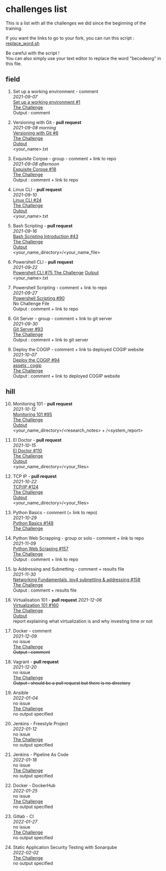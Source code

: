 # challenges list

This is a list with all the challenges we did since the beginning of the training.

If you want the links to go to your fork, you can run this script : [replace_word.sh](./replace_word.sh)
  
Be careful with the script !  
You can also simply use your text editor to replace the word "becodeorg" in this file.

## field  

1. Set up a working environment - comment  
*2021-09-07*  
[ Set up a working environment #1 ](https://github.com/becodeorg/BXL-Lovelace-7.34/issues/1)  
[The Challenge](https://github.com/becodeorg/BXL-Lovelace-7.34/tree/main/content/field/getting_started/working_environment)  
Output : comment  
  
2. Versioning with Git - **pull request**  
*2021-09-08 morning*  
[ Versioning with Git #6 ](https://github.com/becodeorg/BXL-Lovelace-7.34/issues/6)  
[The Challenge](https://github.com/becodeorg/BXL-Lovelace-7.34/tree/main/content/field/getting_started/git_intro)  
[Output](https://github.com/becodeorg/BXL-Lovelace-7.34/tree/main/content/field/getting_started/git_intro/output)  
<your_name>.txt  
  
3. Exquisite Corpse - group - comment + link to repo  
*2021-09-08 afternoon*  
[ Exquisite Corpse #18 ](https://github.com/becodeorg/BXL-Lovelace-7.34/issues/18)  
[The Challenge](https://github.com/becodeorg/BXL-Lovelace-7.34/tree/main/content/field/getting_started/exquisite_corpse)  
Output : comment + link to repo  
  
4. Linux CLI - **pull request**  
*2021-09-10*  
[ Linux CLI #24 ](https://github.com/becodeorg/BXL-Lovelace-7.34/issues/24)  
[The Challenge](https://github.com/becodeorg/BXL-Lovelace-7.34/tree/main/content/field/operating_system/linux_cli)  
[Output](https://github.com/becodeorg/BXL-Lovelace-7.34/tree/main/content/field/operating_system/linux_cli/output)  
<your_name>.txt  
  
5. Bash Scripting - **pull request**  
*2021-09-16*  
[ Bash Scripting Introduction #43 ](https://github.com/becodeorg/BXL-Lovelace-7.34/issues/43)  
[The Challenge](https://github.com/becodeorg/BXL-Lovelace-7.34/tree/main/content/field/bash_scripting)  
[Output](https://github.com/becodeorg/BXL-Lovelace-7.34/tree/main/content/field/bash_scripting/output)  
<your_name_directory>/<your_name_file>  
  
6. Powershell CLI - **pull request**  
*2021-09-22*  
[ Powershell CLI #75 ](https://github.com/becodeorg/BXL-Lovelace-7.34/issues/75) 
[The Challenge](https://github.com/becodeorg/BXL-Lovelace-7.34/tree/main/content/field/powershell_cli) 
[Output](https://github.com/becodeorg/BXL-Lovelace-7.34/tree/main/content/field/powershell_cli/output)  
<your_name>.txt  
  
7. Powershell Scripting - comment + link to repo  
*2021-09-27*  
[ Powershell Scripting #90 ](https://github.com/becodeorg/BXL-Lovelace-7.34/issues/90)  
No Challenge File  
Output : comment + link to repo  
  
8. Git Server - group - comment + link to git server  
*2021-09-30*  
[ Git Server #93 ](https://github.com/becodeorg/BXL-Lovelace-7.34/issues/93)  
[The Challenge](https://github.com/becodeorg/BXL-Lovelace-7.34/tree/main/content/field/git_server)  
Output : comment + link to git server  
  
9. Deploy the COGIP - comment + link to deployed COGIP website  
*2021-10-07*  
[ Deploy the COGIP #94 ](https://github.com/becodeorg/BXL-Lovelace-7.34/issues/94)  
[assets : cogip](https://github.com/becodeorg/BXL-Lovelace-7.34/tree/main/content/field/cogip/assets)  
[The Challenge](https://github.com/becodeorg/BXL-Lovelace-7.34/tree/main/content/field/cogip)  
Output : comment + link to deployed COGIP website  
  
## hill  
  
10. Monitoring 101 - **pull request**  
*2021-10-12*  
[ Monitoring 101 #95 ](https://github.com/becodeorg/BXL-Lovelace-7.34/issues/95)  
[The Challenge](https://github.com/becodeorg/BXL-Lovelace-7.34/tree/main/content/hill/monitoring_101)  
[Output](https://github.com/becodeorg/BXL-Lovelace-7.34/tree/main/content/hill/monitoring_101/output)  
<your_name_directory>/<research_notes> + /<system_report>  
  
11. El Doctor - **pull request**  
*2021-10-15*  
[ El Doctor #110 ](https://github.com/becodeorg/BXL-Lovelace-7.34/issues/110)  
[The Challenge](https://github.com/becodeorg/BXL-Lovelace-7.34/tree/main/content/hill/el_doctor)  
[Output](https://github.com/becodeorg/BXL-Lovelace-7.34/tree/main/content/hill/el_doctor/output)  
<your_name_directory>/<your_files>  
  
12. TCP IP - **pull request**  
*2021-10-22*  
[ TCP/IP #124 ](https://github.com/becodeorg/BXL-Lovelace-7.34/issues/124)  
[The Challenge](https://github.com/becodeorg/BXL-Lovelace-7.34/tree/main/content/hill/TCP_IP)  
[Output](https://github.com/becodeorg/BXL-Lovelace-7.34/tree/main/content/hill/TCP_IP/output)  
<your_name_directory>/<your_files>  
  
13. Python Basics - comment (+ link to repo)  
*2021-10-29*  
[ Python Basics #148 ](https://github.com/becodeorg/BXL-Lovelace-7.34/issues/148)  
[The Challenge](https://github.com/becodeorg/BXL-Lovelace-7.34/tree/main/content/hill/python_basics)  
  
14. Python Web Scrapping - group or solo - comment + link to repo  
*2021-11-09*  
[ Python Web Scraping #157 ](https://github.com/becodeorg/BXL-Lovelace-7.34/issues/157)  
[The Challenge](https://github.com/becodeorg/BXL-Lovelace-7.34/blob/main/content/hill/web_scraping/README.md)  
Output : comment + link to repo  
  
15. Ip Addressing and Subnetting - comment + results file  
*2021-11-30*  
[ Networking Fundamentals, ipv4 subnetting & addressing #158 ](https://github.com/becodeorg/BXL-Lovelace-7.34/issues/158)  
[The Challenge](https://github.com/becodeorg/BXL-Lovelace-7.34/tree/6cd787b5eac1e79fea8eb83a0d3394d80a779247/content/hill/network_fundamentals/ip_addressing_and_subnetting)  
Output : comment + results file  
  
16. Virtualisation 101 - **pull request** 
*2021-12-06*  
[ Virtualization 101 #160 ](https://github.com/becodeorg/BXL-Lovelace-7.34/issues/160)  
[The Challenge](https://github.com/becodeorg/BXL-Lovelace-7.34/tree/main/content/hill/virtualization_101)  
[Output](https://github.com/becodeorg/BXL-Lovelace-7.34/tree/main/content/hill/virtualization_101/output)  
report explaining what virtualization is and why investing time or not  
  
17. Docker - comment  
*2021-12-09*  
no issue  
[The Challenge](https://github.com/becodeorg/BXL-Lovelace-7.34/tree/main/content/hill/docker)  
~~Output : comment~~  
  
18. Vagrant - **pull request**  
*2021-12-20*  
no issue  
[The Challenge](https://github.com/becodeorg/BXL-Lovelace-7.34/tree/main/content/hill/vagrant)  
~~Output : should be a pull request but there is no directory~~  
  
19. Ansible  
*2022-01-04*  
no issue  
[The Challenge](https://github.com/becodeorg/BXL-Lovelace-7.34/tree/main/content/hill/ansible)  
no output specified  
  
20. Jenkins - Freestyle Project  
*2022-01-12*  
no issue  
[The Challenge](https://github.com/becodeorg/BXL-Lovelace-7.34/tree/main/content/hill/Jenkins_freestyle_project)  
no output specified  
  
21. Jenkins - Pipeline As Code  
*2022-01-18*  
no issue  
[The Challenge](https://github.com/becodeorg/BXL-Lovelace-7.34/tree/main/content/hill/jenkins_pipelines_as_code)  
no output specified  
  
22. Docker - DockerHub  
*2022-01-25*  
no issue  
[The Challenge](https://github.com/becodeorg/BXL-Lovelace-7.34/tree/main/content/hill/docker_hub)  
no output specified  
  
23. Gitlab - CI  
*2022-01-27*  
no issue  
[The Challenge](https://github.com/becodeorg/BXL-Lovelace-7.34/tree/main/content/hill/gitlab-ci)  
no output specified  
  
24. Static Application Security Testing with Sonarqube  
*2022-02-02*  
[The Challenge](https://github.com/becodeorg/BXL-Lovelace-7.34/tree/main/content/hill/SAST%20-%20SONARQUBE)  
no output specified  
